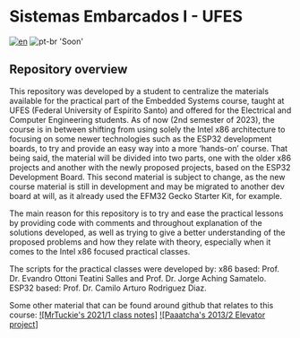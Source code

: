 # Sistemas Embarcados I - UFES

[![en](https://img.shields.io/badge/lang-en-red.svg)](https://github.com/lara2058/SistemasEmbarcadosI-UFES#readme)
![pt-br 'Soon'](https://img.shields.io/badge/lang-pt--br-green.svg)

## Repository overview

This repository was developed by a student to centralize the materials available for the practical part of the Embedded Systems course, taught at UFES (Federal University of Espírito Santo) and offered for the Electrical and Computer Engineering students.
As of now (2nd semester of 2023), the course is in between shifting from using solely the Intel x86 architecture to focusing on some newer technologies such as the ESP32 development boards, to try and provide an easy way into a more ‘hands-on’ course.
That being said, the material will be divided into two parts, one with the older x86 projects and another with the newly proposed projects, based on the ESP32 Development Board.
This second material is subject to change, as the new course material is still in development and may be migrated to another dev board at will, as it already used the EFM32 Gecko Starter Kit, for example.

The main reason for this repository is to try and ease the practical lessons by providing code with comments and throughout explanation of the solutions developed, as well as trying to give a better understanding of the proposed problems and how they relate with theory, especially when it comes to the Intel x86 focused practical classes.

The scripts for the practical classes were developed by:
x86 based: Prof. Dr. Evandro Ottoni Teatini Salles and Prof. Dr. Jorge Aching Samatelo.
ESP32 based: Prof. Dr. Camilo Arturo Rodriguez Diaz.

Some other material that can be found around github that relates to this course:
[![MrTuckie's 2021/1 class notes]](https://github.com/MrTuckie/ALB_SEB_2020-1)
[![Paaatcha's 2013/2 Elevator project]](https://github.com/paaatcha/elevador)